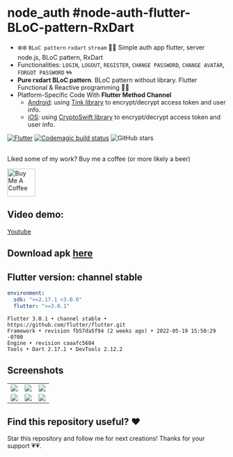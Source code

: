 # node_auth #node-auth-flutter-BLoC-pattern-RxDart

 - ❄️❄️ `BLoC pattern` `rxdart` `stream` 🐋🐋 Simple auth app flutter, server node.js, BLoC pattern, RxDart
 - Functionalities: `LOGIN`, `LOGOUT`, `REGISTER`, `CHANGE PASSWORD`, `CHANGE AVATAR`, `FORGOT PASSWORD` 🌀🌀
 - **Pure rxdart BLoC pattern**. BLoC pattern without library. Flutter Functional & Reactive programming 🌱🌱
 - Platform-Specific Code With **Flutter Method Channel**
    - [Android](https://github.com/hoc081098/node-auth-flutter-BLoC-pattern-RxDart/blob/master/android/app/src/main/kotlin/com/hoc/node_auth/MainActivity.kt#L21): using [Tink library](https://github.com/google/tink) to encrypt/decrypt access token and user info.
    - [iOS](https://github.com/hoc081098/node-auth-flutter-BLoC-pattern-RxDart/blob/master/ios/Runner/AppDelegate.swift#L20): using [CryptoSwift library](https://github.com/krzyzanowskim/CryptoSwift) to encrypt/decrypt access token and user info.

[![Flutter](https://github.com/hoc081098/node-auth-flutter-BLoC-pattern-RxDart/actions/workflows/flutter.yml/badge.svg)](https://github.com/hoc081098/node-auth-flutter-BLoC-pattern-RxDart/actions/workflows/flutter.yml)
[![Codemagic build status](https://api.codemagic.io/apps/5e299cf863c55e0019edee46/5e299cf863c55e0019edee45/status_badge.svg)](https://codemagic.io/apps/5e299cf863c55e0019edee46/5e299cf863c55e0019edee45/latest_build)
![GitHub stars](https://img.shields.io/github/stars/hoc081098/node-auth-flutter-BLoC-pattern-RxDart?style=social)

<br>
Liked some of my work? Buy me a coffee (or more likely a beer)

<a href="https://www.buymeacoffee.com/hoc081098" target="_blank"><img src="https://cdn.buymeacoffee.com/buttons/v2/default-blue.png" alt="Buy Me A Coffee" height=64></a>

## Video demo:

[Youtube](https://youtu.be/OvsDKfy0aOs)

## Download apk [here](https://nightly.link/hoc081098/node-auth-flutter-BLoC-pattern-RxDart/workflows/flutter/master/app.zip)

## Flutter version: channel stable

```yaml
environment:
  sdk: ">=2.17.1 <3.0.0"
  flutter: ">=3.0.1"
```

```shell
Flutter 3.0.1 • channel stable • https://github.com/flutter/flutter.git
Framework • revision fb57da5f94 (2 weeks ago) • 2022-05-19 15:50:29 -0700
Engine • revision caaafc5604
Tools • Dart 2.17.1 • DevTools 2.12.2
```

## Screenshots

|  |  |  |
| :---:  | :---:  | :---:  |
| ![](screenshots/Screenshot1.png) | ![](screenshots/Screenshot2.png) | ![](screenshots/Screenshot3.png) 
| ![](screenshots/Screenshot4.png) | ![](screenshots/Screenshot5.png) | ![](screenshots/Screenshot6.png) 

## Find this repository useful? ❤️

Star this repository and follow me for next creations! Thanks for your support 💗💗.
